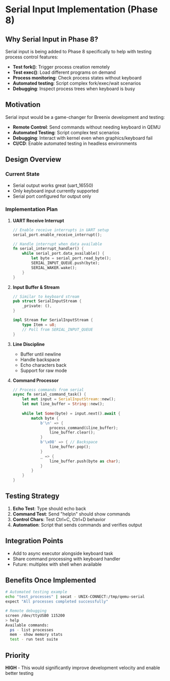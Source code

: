 # Serial Input Implementation (Phase 8)

## Why Serial Input in Phase 8?

Serial input is being added to Phase 8 specifically to help with testing process control features:
- **Test fork()**: Trigger process creation remotely
- **Test exec()**: Load different programs on demand  
- **Process monitoring**: Check process states without keyboard
- **Automated testing**: Script complex fork/exec/wait scenarios
- **Debugging**: Inspect process trees when keyboard is busy

## Motivation

Serial input would be a game-changer for Breenix development and testing:
- **Remote Control**: Send commands without needing keyboard in QEMU
- **Automated Testing**: Script complex test scenarios
- **Debugging**: Interact with kernel even when graphics/keyboard fail
- **CI/CD**: Enable automated testing in headless environments

## Design Overview

### Current State
- Serial output works great (uart_16550)
- Only keyboard input currently supported
- Serial port configured for output only

### Implementation Plan

1. **UART Receive Interrupt**
   ```rust
   // Enable receive interrupts in UART setup
   serial_port.enable_receive_interrupt();
   
   // Handle interrupt when data available
   fn serial_interrupt_handler() {
       while serial_port.data_available() {
           let byte = serial_port.read_byte();
           SERIAL_INPUT_QUEUE.push(byte);
           SERIAL_WAKER.wake();
       }
   }
   ```

2. **Input Buffer & Stream**
   ```rust
   // Similar to keyboard stream
   pub struct SerialInputStream {
       _private: (),
   }
   
   impl Stream for SerialInputStream {
       type Item = u8;
       // Poll from SERIAL_INPUT_QUEUE
   }
   ```

3. **Line Discipline**
   - Buffer until newline
   - Handle backspace
   - Echo characters back
   - Support for raw mode

4. **Command Processor**
   ```rust
   // Process commands from serial
   async fn serial_command_task() {
       let mut input = SerialInputStream::new();
       let mut line_buffer = String::new();
       
       while let Some(byte) = input.next().await {
           match byte {
               b'\n' => {
                   process_command(&line_buffer);
                   line_buffer.clear();
               }
               b'\x08' => { // Backspace
                   line_buffer.pop();
               }
               _ => {
                   line_buffer.push(byte as char);
               }
           }
       }
   }
   ```

## Testing Strategy

1. **Echo Test**: Type should echo back
2. **Command Test**: Send "help\n" should show commands
3. **Control Chars**: Test Ctrl+C, Ctrl+D behavior
4. **Automation**: Script that sends commands and verifies output

## Integration Points

- Add to async executor alongside keyboard task
- Share command processing with keyboard handler
- Future: multiplex with shell when available

## Benefits Once Implemented

```bash
# Automated testing example
echo "test_processes" | socat - UNIX-CONNECT:/tmp/qemu-serial
expect "All processes completed successfully"

# Remote debugging
screen /dev/ttyUSB0 115200
> help
Available commands:
  ps - list processes
  mem - show memory stats
  test - run test suite
```

## Priority

**HIGH** - This would significantly improve development velocity and enable better testing
